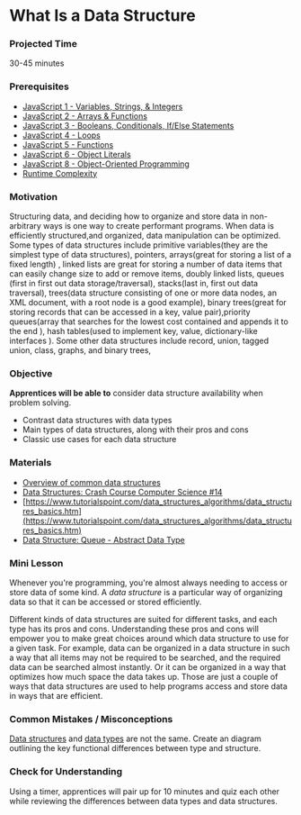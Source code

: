 # What Is a Data Structure

### Projected Time
30-45 minutes

### Prerequisites
- [JavaScript 1 - Variables, Strings, & Integers](https://github.com/Techtonica/curriculum/blob/master/javascript-1/lesson-plan.md)
- [JavaScript 2 - Arrays & Functions](https://github.com/Techtonica/curriculum/blob/master/javascript-2/lesson-plan.md)
- [JavaScript 3 - Booleans, Conditionals, If/Else Statements](https://github.com/Techtonica/curriculum/blob/master/javascript-3/lesson-plan.md)
- [JavaScript 4 - Loops](https://github.com/Techtonica/curriculum/blob/master/javascript-4/lesson-plan.md)
- [JavaScript 5 - Functions](https://github.com/Techtonica/curriculum/blob/master/javascript-5/lesson-plan.md)
- [JavaScript 6 - Object Literals](https://github.com/Techtonica/curriculum/blob/master/javascript-6/object-literals.md)
- [JavaScript 8 - Object-Oriented Programming](https://github.com/Techtonica/curriculum/blob/master/javascript-8/javascript-8.md)
- [Runtime Complexity](https://github.com/Techtonica/curriculum/tree/master/runtime-complexity)


### Motivation
Structuring data, and deciding how to organize and store data in non-arbitrary ways is one way to create performant programs. When data is efficiently structured,and organized, data manipulation can be optimized. Some types of data structures include primitive variables(they are the simplest type of data structures), pointers, arrays(great for storing a list of a fixed length) , linked lists are great for storing a number of data items that can easily change size to add or remove items, doubly linked lists, queues (first in first out data storage/traversal), stacks(last in, first out data traversal), trees(data structure consisting of one or more data nodes, an XML document, with a root node is a good example), binary trees(great for storing records that can be accessed in a key, value pair),priority queues(array that searches for the lowest cost contained and appends it to the end ), hash tables(used to implement key, value, dictionary-like interfaces ). Some other data structures include record, union, tagged union, class, graphs, and binary trees,

### Objective
**Apprentices will be able to** consider data structure availability when problem solving.

- Contrast data structures with data types
- Main types of data structures, along with their pros and cons
- Classic use cases for each data structure

### Materials

- [Overview of common data structures](https://www.topcoder.com/community/data-science/data-science-tutorials/data-structures/)
- [Data Structures: Crash Course Computer Science #14 ](https://youtu.be/DuDz6B4cqVc)
- [https://www.tutorialspoint.com/data_structures_algorithms/data_structures_basics.htm](https://www.tutorialspoint.com/data_structures_algorithms/data_structures_basics.htm)
- [Data Structure: Queue - Abstract Data Type](https://youtu.be/PjQdvpWfCmE)

### Mini Lesson

Whenever you're programming, you're almost always needing to access or store data of some kind. A *data structure* is a particular way of organizing data so that it can be accessed or stored efficiently.

Different kinds of data structures are suited for different tasks, and each type has its pros and cons. Understanding these pros and cons will empower you to make great choices around which data structure to use for a given task. For example, data can be organized in a data structure in such a way that all items may not be required to be searched, and the required data can be searched almost instantly. Or it can be organized in a way that optimizes how much space the data takes up. Those are just a couple of ways that data structures are used to help programs access and store data in ways that are efficient.

### Common Mistakes / Misconceptions

[Data structures](https://en.wikipedia.org/wiki/Data_structure) and [data types](https://en.wikipedia.org/wiki/Data_type) are not the same. Create an diagram outlining the key functional differences between type and structure.

### Check for Understanding

Using a timer, apprentices will pair up for 10 minutes and quiz each other while reviewing the differences between data types and data structures.
